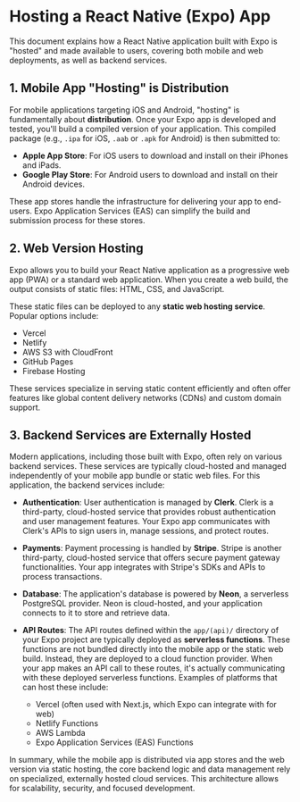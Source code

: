 # Hosting a React Native (Expo) App

This document explains how a React Native application built with Expo is "hosted" and made available to users, covering both mobile and web deployments, as well as backend services.

## 1. Mobile App "Hosting" is Distribution

For mobile applications targeting iOS and Android, "hosting" is fundamentally about **distribution**. Once your Expo app is developed and tested, you'll build a compiled version of your application. This compiled package (e.g., `.ipa` for iOS, `.aab` or `.apk` for Android) is then submitted to:

*   **Apple App Store**: For iOS users to download and install on their iPhones and iPads.
*   **Google Play Store**: For Android users to download and install on their Android devices.

These app stores handle the infrastructure for delivering your app to end-users. Expo Application Services (EAS) can simplify the build and submission process for these stores.

## 2. Web Version Hosting

Expo allows you to build your React Native application as a progressive web app (PWA) or a standard web application. When you create a web build, the output consists of static files: HTML, CSS, and JavaScript.

These static files can be deployed to any **static web hosting service**. Popular options include:

*   Vercel
*   Netlify
*   AWS S3 with CloudFront
*   GitHub Pages
*   Firebase Hosting

These services specialize in serving static content efficiently and often offer features like global content delivery networks (CDNs) and custom domain support.

## 3. Backend Services are Externally Hosted

Modern applications, including those built with Expo, often rely on various backend services. These services are typically cloud-hosted and managed independently of your mobile app bundle or static web files. For this application, the backend services include:

*   **Authentication**: User authentication is managed by **Clerk**. Clerk is a third-party, cloud-hosted service that provides robust authentication and user management features. Your Expo app communicates with Clerk's APIs to sign users in, manage sessions, and protect routes.

*   **Payments**: Payment processing is handled by **Stripe**. Stripe is another third-party, cloud-hosted service that offers secure payment gateway functionalities. Your app integrates with Stripe's SDKs and APIs to process transactions.

*   **Database**: The application's database is powered by **Neon**, a serverless PostgreSQL provider. Neon is cloud-hosted, and your application connects to it to store and retrieve data.

*   **API Routes**: The API routes defined within the `app/(api)/` directory of your Expo project are typically deployed as **serverless functions**. These functions are not bundled directly into the mobile app or the static web build. Instead, they are deployed to a cloud function provider. When your app makes an API call to these routes, it's actually communicating with these deployed serverless functions. Examples of platforms that can host these include:
    *   Vercel (often used with Next.js, which Expo can integrate with for web)
    *   Netlify Functions
    *   AWS Lambda
    *   Expo Application Services (EAS) Functions

In summary, while the mobile app is distributed via app stores and the web version via static hosting, the core backend logic and data management rely on specialized, externally hosted cloud services. This architecture allows for scalability, security, and focused development.

